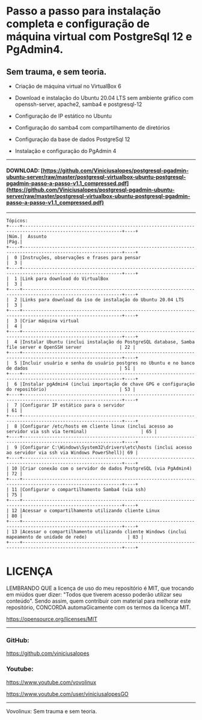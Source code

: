 # Passo a passo para instalação completa e configuração de máquina virtual com PostgreSql 12 e PgAdmin4.
## Sem trauma, e sem teoria.

- Criação de máquina virtual no VirtualBox 6

- Download e instalação do Ubuntu 20.04 LTS sem ambiente gráfico com openssh-server, apache2, samba4 e postgresql-12

- Configuração de IP estático no Ubuntu

- Configuração do samba4 com compartilhamento de diretórios

- Configuração da base de dados PostgreSql 12

- Instalação e configuração do PgAdmin 4

---
#### DOWNLOAD: [https://github.com/Viniciusalopes/postgresql-pgadmin-ubuntu-server/raw/master/postgresql-virtualbox-ubuntu-postgresql-pgadmin-passo-a-passo-v1.1_compressed.pdf](https://github.com/Viniciusalopes/postgresql-pgadmin-ubuntu-server/raw/master/postgresql-virtualbox-ubuntu-postgresql-pgadmin-passo-a-passo-v1.1_compressed.pdf)
---

```
Tópicos:
+----+-----------------------------------------------------------------------------------------------------------+----+
|Núm.|  Assunto                                                                                                  |Pág.|
+----+-----------------------------------------------------------------------------------------------------------+----+
|  0 |Instruções, observações e frases para pensar                                                               |  3 |
+----+-----------------------------------------------------------------------------------------------------------+----+
|  1 |Link para download do VirtualBox                                                                           |  3 |
+----+-----------------------------------------------------------------------------------------------------------+----+
|  2 |Links para download da iso de instalação do Ubuntu 20.04 LTS                                               |  3 |
+----+-----------------------------------------------------------------------------------------------------------+----+
|  3 |Criar máquina virtual                                                                                      |  4 |
+----+-----------------------------------------------------------------------------------------------------------+----+
|  4 |Instalar Ubuntu (inclui instalação do PostgreSQL database, Samba file server e OpenSSH server              | 22 |
+----+-----------------------------------------------------------------------------------------------------------+----+
|  5 |Incluir usuário e senha do usuário postgres no Ubuntu e no banco de dados                                  | 51 |
+----+-----------------------------------------------------------------------------------------------------------+----+
|  6 |Instalar pgAdmin4 (inclui importação de chave GPG e configuração do repositório)                           | 53 |
+----+-----------------------------------------------------------------------------------------------------------+----+
|  7 |Configurar IP estático para o servidor                                                                     | 61 |
+----+-----------------------------------------------------------------------------------------------------------+----+
|  8 |Configurar /etc/hosts em cliente linux (inclui acesso ao servidor via ssh via terminal)                    | 65 |
+----+-----------------------------------------------------------------------------------------------------------+----+
|  9 |Configurar C:\Windows\System32\drivers\etc\hosts (inclui acesso ao servidor via ssh via Windows PowerShell)| 69 |
+----+-----------------------------------------------------------------------------------------------------------+----+
| 10 |Criar conexão com o servidor de dados PostgreSQL (via PgAdmin4)                                            | 72 |
+----+-----------------------------------------------------------------------------------------------------------+----+
| 11 |Configurar o compartilhamento Samba4 (via ssh)                                                             | 75 |
+----+-----------------------------------------------------------------------------------------------------------+----+
| 12 |Acessar o compartilhamento utilizando cliente Linux                                                        | 80 |
+----+-----------------------------------------------------------------------------------------------------------+----+
| 13 |Acessar o compartilhamento utilizando cliente Windows (inclui mapeamento de unidade de rede)               | 83 |
+----+-----------------------------------------------------------------------------------------------------------+----+
```

# LICENÇA
LEMBRANDO QUE a licença de uso do meu repositório é MIT, que trocando em miúdos quer dizer: "Todos que tiverem acesso poderão utilizar seu conteúdo".
Sendo assim, quem contribuir com material para melhorar este repositório, CONCORDA automaGicamente com os termos da licença MIT.

https://opensource.org/licenses/MIT

---

### GitHub:

https://github.com/viniciusalopes


### Youtube:

https://www.youtube.com/vovolinux

https://www.youtube.com/user/viniciusalopesGO

---
Vovolinux: Sem trauma e sem teoria.

